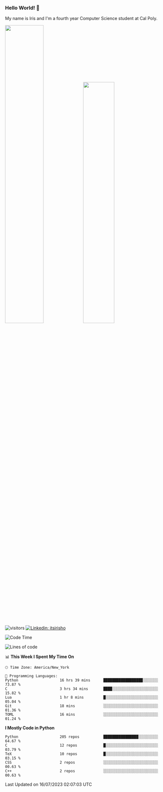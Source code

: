 ### Hello World! 👋

My name is Iris and I'm a fourth year Computer Science student at Cal Poly. 

<div id='github-stats' class='container'>
 <!-- GitHub Stats -->
 <img style="height: auto; width: 50%;" class="img" src="https://github-readme-stats.vercel.app/api?username=sleepyStick&show_icons=true&&count_private=true&include_all_commits=true&theme=panda" />
 <!-- GitHub Languages -->
 <img style="height: auto; width: 45%;" class="img" src="https://github-readme-stats.vercel.app/api/top-langs/?username=sleepyStick&langs_count=5&layout=compact&theme=panda" />
</div>

![visitors](https://komarev.com/ghpvc/?username=sleepyStick)
[![Linkedin: itsirisho](https://img.shields.io/badge/-itsirisho-informational?style=flat-square&logo=Linkedin&logoColor=white&link=https://www.linkedin.com/in/itsirisho/)](https://www.linkedin.com/in/itsirisho/)

<!--START_SECTION:waka-->
![Code Time](http://img.shields.io/badge/Code%20Time-602%20hrs%207%20mins-blue)

![Lines of code](https://img.shields.io/badge/From%20Hello%20World%20I%27ve%20Written-36.1%20million%20lines%20of%20code-blue)

📊 **This Week I Spent My Time On** 

```text
🕑︎ Time Zone: America/New_York

💬 Programming Languages: 
Python                   16 hrs 39 mins      ██████████████████░░░░░░░   73.87 % 
C                        3 hrs 34 mins       ████░░░░░░░░░░░░░░░░░░░░░   15.82 % 
Lua                      1 hr 8 mins         █░░░░░░░░░░░░░░░░░░░░░░░░   05.04 % 
Git                      18 mins             ░░░░░░░░░░░░░░░░░░░░░░░░░   01.36 % 
TOML                     16 mins             ░░░░░░░░░░░░░░░░░░░░░░░░░   01.24 % 
```

**I Mostly Code in Python** 

```text
Python                   205 repos           ████████████████░░░░░░░░░   64.67 % 
C                        12 repos            █░░░░░░░░░░░░░░░░░░░░░░░░   03.79 % 
TeX                      10 repos            █░░░░░░░░░░░░░░░░░░░░░░░░   03.15 % 
CSS                      2 repos             ░░░░░░░░░░░░░░░░░░░░░░░░░   00.63 % 
C++                      2 repos             ░░░░░░░░░░░░░░░░░░░░░░░░░   00.63 % 
```




 Last Updated on 16/07/2023 02:07:03 UTC
<!--END_SECTION:waka-->

<!--
**konanyuta/konanyuta** is a ✨ _special_ ✨ repository because its `README.md` (this file) appears on your GitHub profile.

Here are some ideas to get you started:

- 🔭 I’m currently working on ...
- 🌱 I’m currently learning ...
- 👯 I’m looking to collaborate on ...
- 🤔 I’m looking for help with ...
- 💬 Ask me about ...
- 📫 How to reach me: ...
- 😄 Pronouns: ...
- ⚡ Fun fact: ...
-->
